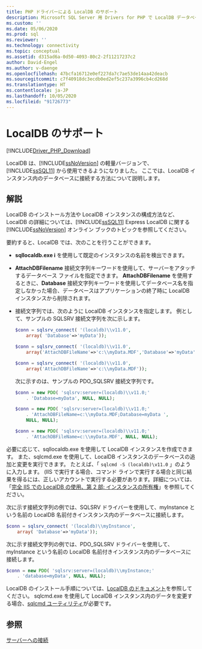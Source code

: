 ```yaml
---
title: PHP ドライバーによる LocalDB のサポート
description: Microsoft SQL Server 用 Drivers for PHP で LocalDB データベース インスタンスへの接続がどのようにサポートされるかについて説明します。
ms.custom: ''
ms.date: 05/06/2020
ms.prod: sql
ms.reviewer: ''
ms.technology: connectivity
ms.topic: conceptual
ms.assetid: d315ad6a-0d50-4093-80c2-2f11217237c2
author: David-Engel
ms.author: v-daenge
ms.openlocfilehash: 47bcfa16712e0ef227da7c7ae53de14aa42deacb
ms.sourcegitcommit: c7f40918dc3ecdb0ed2ef5c237a3996cb4cd268d
ms.translationtype: HT
ms.contentlocale: ja-JP
ms.lasthandoff: 10/05/2020
ms.locfileid: "91726773"
---
```

# <a name="support-for-localdb"></a>LocalDB のサポート

[!INCLUDE[Driver_PHP_Download](../../includes/driver_php_download.md)]

LocalDB は、[!INCLUDE[ssNoVersion](../../includes/ssnoversion-md.md)] の軽量バージョンで、[!INCLUDE[ssSQL11](../../includes/sssql11-md.md)] から使用できるようになりました。 ここでは、LocalDB インスタンス内のデータベースに接続する方法について説明します。

## <a name="remarks"></a>解説

LocalDB のインストール方法や LocalDB インスタンスの構成方法など、LocalDB の詳細については、[!INCLUDE[ssSQL11](../../includes/sssql11-md.md)] Express LocalDB に関する[!INCLUDE[ssNoVersion](../../includes/ssnoversion-md.md)] オンライン ブックのトピックを参照してください。

要約すると、LocalDB では、次のことを行うことができます。

-   **sqllocaldb.exe i** を使用して既定のインスタンスの名前を検出できます。

-   **AttachDBFilename** 接続文字列キーワードを使用して、サーバーをアタッチするデータベース ファイルを指定できます。 **AttachDBFilename** を使用するときに、**Database** 接続文字列キーワードを使用してデータベース名を指定しなかった場合、データベースはアプリケーションの終了時に LocalDB インスタンスから削除されます。

-   接続文字列では、次のように LocalDB インスタンスを指定します。 例として、サンプルの SQLSRV 接続文字列を次に示します。

    ```php
    $conn = sqlsrv_connect( '(localdb)\\v11.0',
        array( 'Database'=>'myData'));

    $conn = sqlsrv_connect( '(localdb)\\v11.0',
        array('AttachDBFileName'=>'c:\\myData.MDF','Database'=>'myData'));

    $conn = sqlsrv_connect( '(localdb)\\v11.0',
        array('AttachDBFileName'=>'c:\\myData.MDF'));
    ```

    次に示すのは、サンプルの PDO_SQLSRV 接続文字列です。  

    ```php
    $conn = new PDO( 'sqlsrv:server=(localdb)\\v11.0;'
        . 'Database=myData', NULL, NULL);

    $conn = new PDO( 'sqlsrv:server=(localdb)\\v11.0;'
        . 'AttachDBFileName=c:\\myData.MDF;Database=myData ',
        NULL, NULL);

    $conn = new PDO( 'sqlsrv:server=(localdb)\\v11.0;'
        . 'AttachDBFileName=c:\\myData.MDF', NULL, NULL);  
    ```

必要に応じて、sqllocaldb.exe を使用して LocalDB インスタンスを作成できます。 また、sqlcmd.exe を使用して、LocalDB インスタンスのデータベースの追加と変更を実行できます。 たとえば、「 `sqlcmd -S (localdb)\v11.0` 」のように入力します。 (IIS で実行する場合、コマンド ラインで実行する場合と同じ結果を得るには、正しいアカウントで実行する必要があります。詳細については、「[完全 IIS での LocalDB の使用、第 2 部: インスタンスの所有権](/archive/blogs/sqlexpress/using-localdb-with-full-iis-part-2-instance-ownership)」を参照してください。

次に示す接続文字列の例では、SQLSRV ドライバーを使用して、myInstance という名前の LocalDB 名前付きインスタンス内のデータベースに接続します。

```php
$conn = sqlsrv_connect( '(localdb)\\myInstance',
    array( 'Database'=>'myData'));
```

次に示す接続文字列の例では、PDO_SQLSRV ドライバーを使用して、myInstance という名前の LocalDB 名前付きインスタンス内のデータベースに接続します。  
  
```php
$conn = new PDO( 'sqlsrv:server=(localdb)\\myInstance;'
    . 'database=myData', NULL, NULL);
```

LocalDB のインストール手順については、[LocalDB のドキュメント](../../database-engine/configure-windows/sql-server-express-localdb.md)を参照してください。 sqlcmd.exe を使用して LocalDB インスタンス内のデータを変更する場合、[sqlcmd ユーティリティ](../../tools/sqlcmd-utility.md)が必要です。

## <a name="see-also"></a>参照

[サーバーへの接続](../../connect/php/connecting-to-the-server.md)